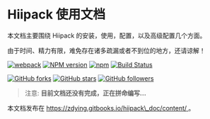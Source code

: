 # Hiipack 使用文档

本文档主要围绕 Hiipack 的安装，使用，配置，以及高级配置几个方面。

由于时间、精力有限，难免存在诸多疏漏或者不到位的地方，还请谅解！

[![webpack](https://img.shields.io/badge/hiipack-%20based%20on%20webpack%20-green.svg?style=flat)](https://webpack.github.io/)
[![NPM version](https://img.shields.io/npm/v/hiipack.svg?style=flat)](https://www.npmjs.org/package/hiipack)
[![npm](https://img.shields.io/npm/dm/hiipack.svg)](https://www.npmjs.com/package/hiipack)
[![Build Status](https://travis-ci.org/zdying/hiipack.svg?branch=1.0.4)](https://travis-ci.org/zdying/hiipack)


[![GitHub forks](https://img.shields.io/github/forks/zdying/hiipack.svg?style=social&label=Fork)](https://github.com/zdying/hiipack)
[![GitHub stars](https://img.shields.io/github/stars/zdying/hiipack.svg?style=social&label=Star)](https://github.com/zdying/hiipack)
[![GitHub followers](https://img.shields.io/github/followers/zdying.svg?style=social&label=Follow)](https://github.com/zdying)



> 注意: **目前文档还没有完成，正在拼命编写...**

本文档发布在 [https://zdying.gitbooks.io/hiipack\_doc/content/ ](https://zdying.gitbooks.io/hiipack_doc/content/)。

